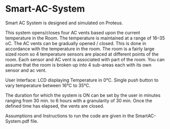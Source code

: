 # Smart-AC-System

Smart AC System is designed and simulated on Proteus.

This system opens/closes four AC vents based upon the current
temperature in the Room. The temperature is maintained at a range of
16–35 oC. The AC vents can be gradually opened / closed. This is
done in accordance with the temperature in the room. The room is a
fairly large sized room so 4 temperature sensors are placed at different
points of the room. Each sensor and AC vent is associated with part of
the room. You can assume that the room is broken up into 4 sub-areas
each with its own sensor and ac vent.

User Interface: LCD displaying Temperature in 0°C. Single push button
to vary temperature between 16°C to 35°C.

The duration for which the system is ON can be set by the user in
minutes ranging from 30 min. to 6 hours with a granularity of 30 min.
Once the defined time has elapsed, the vents are closed.

Assumptions and Instructions to run the code are given in the SmartAC-System.pdf file.
